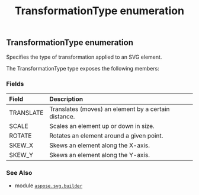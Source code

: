 ﻿---
title: TransformationType enumeration
second_title: Aspose.SVG for Python via .NET API References
description: 
type: docs
weight: 1850
url: /python-net/aspose.svg.builder/transformationtype/
is_root: false
---

## TransformationType enumeration

Specifies the type of transformation applied to an SVG element.



The TransformationType type exposes the following members:

### Fields
| Field | Description |
| :- | :- |
| TRANSLATE | Translates (moves) an element by a certain distance. |
| SCALE | Scales an element up or down in size. |
| ROTATE | Rotates an element around a given point. |
| SKEW_X | Skews an element along the X-axis. |
| SKEW_Y | Skews an element along the Y-axis. |



### See Also
* module [`aspose.svg.builder`](..)
